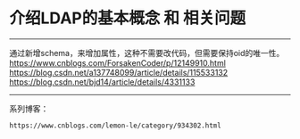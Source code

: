 # 介绍LDAP的基本概念 和 相关问题



*** 

 通过新增schema，来增加属性，这种不需要改代码，但需要保持oid的唯一性。
 https://www.cnblogs.com/ForsakenCoder/p/12149910.html 
 https://blog.csdn.net/a137748099/article/details/115533132 
 https://blog.csdn.net/bjd14/article/details/4331133 


*** 

系列博客：

    https://www.cnblogs.com/lemon-le/category/934302.html